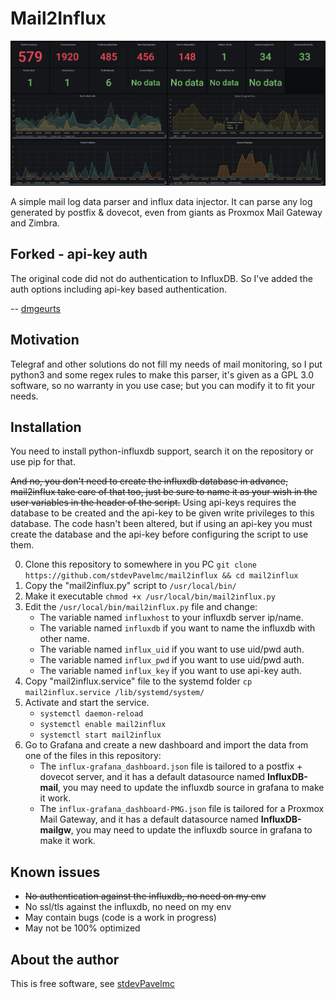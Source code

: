 # Mail2Influx

![](./example.png)

A simple mail log data parser and influx data injector. It can parse any log generated by postfix & dovecot, even from giants as Proxmox Mail Gateway and Zimbra.

## Forked - api-key auth

The original code did not do authentication to InfluxDB. So I've added the auth options including api-key based authentication.

-- [dmgeurts](https://github.com/dmgeurts)

## Motivation

Telegraf and other solutions do not fill my needs of mail monitoring, so I put python3 and some regex rules to make this parser, it's given as a GPL 3.0 software, so no warranty in you use case; but you can modify it to fit your needs.

## Installation

You need to install python-influxdb support, search it on the repository or use pip for that.

~~And no, you don't need to create the influxdb database in advance, mail2influx take care of that too, just be sure to name it as your wish in the user variables in the header of the script.~~ Using api-keys requires the database to be created and the api-key to be given write privileges to this database. The code hasn't been altered, but if using an api-key you must create the database and the api-key before configuring the script to use them.

0. Clone this repository to somewhere in you PC `git clone https://github.com/stdevPavelmc/mail2influx && cd mail2influx` 
1. Copy the "mail2influx.py" script to `/usr/local/bin/`
2. Make it executable `chmod +x /usr/local/bin/mail2influx.py`
3. Edit the `/usr/local/bin/mail2influx.py` file and change:
    - The variable named `influxhost` to your influxdb server ip/name.
    - The variable named `influxdb` if you want to name the influxdb with other name.
    - The variable named `influx_uid` if you want to use uid/pwd auth.
    - The variable named `influx_pwd` if you want to use uid/pwd auth.
    - The variable named `influx_key` if you want to use api-key auth.
4. Copy "mail2influx.service" file to the systemd folder `cp mail2influx.service /lib/systemd/system/`
5. Activate and start the service.
    - `systemctl daemon-reload`
    - `systemctl enable mail2influx`
    - `systemctl start mail2influx`
6. Go to Grafana and create a new dashboard and import the data from one of the files in this repository:
    - The `influx-grafana_dashboard.json` file is tailored to a postfix + dovecot server, and it has a default datasource named **InfluxDB-mail**, you may need to update the influxdb source in grafana to make it work.
    - The `influx-grafana_dashboard-PMG.json` file is tailored for a Proxmox Mail Gateway, and it has a default datasource named **InfluxDB-mailgw**, you may need to update the influxdb source in grafana to make it work.

## Known issues

- ~~No authentication against the influxdb, no need on my env~~
- No ssl/tls against the influxdb, no need on my env
- May contain bugs (code is a work in progress)
- May not be 100% optimized

## About the author

This is free software, see [stdevPavelmc](https://github.com/stdevPavelmc/stdevPavelmc)
